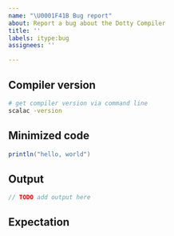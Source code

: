 ```yaml
---
name: "\U0001F41B Bug report"
about: Report a bug about the Dotty Compiler
title: ''
labels: itype:bug
assignees: ''

---
```


## Compiler version

``` bash
# get compiler version via command line
scalac -version
```

## Minimized code

```Scala
println("hello, world")
```

## Output

```scala
// TODO add output here
```

## Expectation
